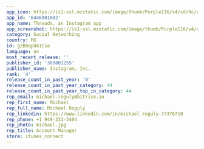 ```yaml
---
app_icon: https://is1-ssl.mzstatic.com/image/thumb/Purple116/v4/cd/9c/e5/cd9ce5ae-ff10-24e7-329b-324482b85234/Prod-0-0-1x_U007emarketing-0-7-0-85-220.png/1024x1024bb.png
app_id: '6446901002'
app_name: Threads, an Instagram app
app_screenshot: https://is1-ssl.mzstatic.com/image/thumb/Purple116/v4/de/dc/22/dedc2223-c8be-8806-2c3f-73fd79620842/ad4f91af-96e2-4233-83d1-fc03c503afb8_IOS_LARGE_2.png/1242x2688bb.png
category: Social Networking
country: MX
id: g2B8qpd41Csa
language: en
most_recent_release: ''
publisher_id: '389801255'
publisher_name: Instagram, Inc.
rank: '4'
release_count_in_past_year: '0'
release_count_in_past_year_category: 44
release_count_in_past_year_top_in_category: 44
rep_email: michael.roguly@bitrise.io
rep_first_name: Michael
rep_full_name: Michael Roguly
rep_linkedin: https://www.linkedin.com/in/michael-roguly-77376710
rep_phone: +1 949-233-3404
rep_photo: michael.jpg
rep_title: Account Manager
store: itunes_connect
---
```

